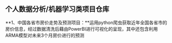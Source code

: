 ## 个人数据分析/机器学习类项目仓库  
**1、中国各省市房价走势及预测项目：**运用python爬虫获取近年全国各省市的房价信息，经过数据清洗后藉由PowerBI进行可视化的呈现，其中还包含利用ARMA模型对未来3个月房价进行的预测  


